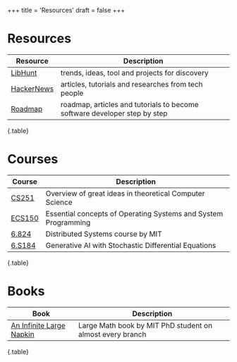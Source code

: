 +++
title = 'Resources'
draft = false
+++

# Resources

| Resource                                   | Description                                                               |
| ------------------------------------------ | ------------------------------------------------------------------------- |
| [LibHunt](https://www.libhunt.com)         | trends, ideas, tool and projects for discovery                            |
| [HackerNews](https://news.ycombinator.com) | articles, tutorials and researches from tech people                       |
| [Roadmap](https://roadmap.sh)              | roadmap, articles and tutorials to become software developer step by step |
{.table}

# Courses

| Course                                                          | Description                                                    |
| --------------------------------------------------------------- | -------------------------------------------------------------- |
| [CS251](https://www.cs251.com)                                  | Overview of great ideas in theoretical Computer Science        |
| [ECS150](https://lupteach.gitlab.io/courses/ucd-ecs150/online/) | Essential concepts of Operating Systems and System Programming |
| [6.824](https://pdos.csail.mit.edu/6.824/)                      | Distributed Systems course by MIT                              |
| [6.S184](https://diffusion.csail.mit.edu)                       | Generative AI with Stochastic Differential Equations           |
{.table}

# Books

| Book                                                                     | Description                                               |
| ------------------------------------------------------------------------ | --------------------------------------------------------- |
| [An Infinite Large Napkin](https://venhance.github.io/napkin/Napkin.pdf) | Large Math book by MIT PhD student on almost every branch |
{.table}
